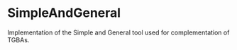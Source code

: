 # SimpleAndGeneral
Implementation of the Simple and General tool used for complementation of TGBAs.
